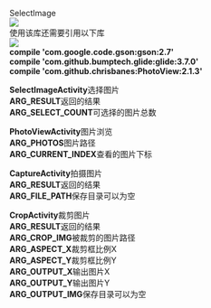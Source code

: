 SelectImage  
[![](https://jitpack.io/v/github2136/SelectImage.svg)](https://jitpack.io/#github2136/SelectImage)  
使用该库还需要引用以下库  
[![](https://jitpack.io/v/github2136/Android-utils.svg)](https://jitpack.io/#github2136/Android-utils)  
**compile 'com.google.code.gson:gson:2.7'**  
**compile 'com.github.bumptech.glide:glide:3.7.0'**  
**compile 'com.github.chrisbanes:PhotoView:2.1.3'**  

**SelectImageActivity**选择图片  
**ARG_RESULT**返回的结果  
**ARG_SELECT_COUNT**可选择的图片总数  

**PhotoViewActivity**图片浏览  
**ARG_PHOTOS**图片路径  
**ARG_CURRENT_INDEX**查看的图片下标  

**CaptureActivity**拍摄图片  
**ARG_RESULT**返回的结果  
**ARG_FILE_PATH**保存目录可以为空  

**CropActivity**裁剪图片  
**ARG_RESULT**返回的结果  
**ARG_CROP_IMG**被裁剪的图片路径  
**ARG_ASPECT_X**裁剪框比例X  
**ARG_ASPECT_Y**裁剪框比例Y  
**ARG_OUTPUT_X**输出图片X  
**ARG_OUTPUT_Y**输出图片Y  
**ARG_OUTPUT_IMG**保存目录可以为空  
